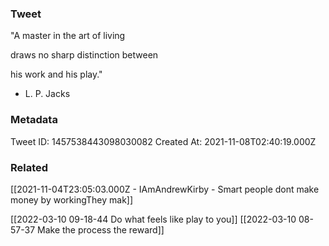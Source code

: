 ### Tweet
"A master in the art of living

draws no sharp distinction between

his work and his play."

- L. P. Jacks

### Metadata
Tweet ID: 1457538443098030082
Created At: 2021-11-08T02:40:19.000Z

### Related
[[2021-11-04T23:05:03.000Z - IAmAndrewKirby - Smart people dont make money by workingThey mak]]

[[2022-03-10 09-18-44 Do what feels like play to you]]
[[2022-03-10 08-57-37 Make the process the reward]]



